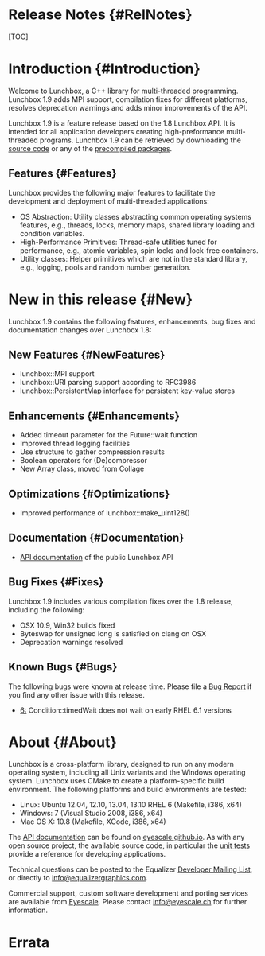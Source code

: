 Release Notes {#RelNotes}
============

[TOC]

# Introduction {#Introduction}

Welcome to Lunchbox, a C++ library for multi-threaded programming.
Lunchbox 1.9 adds MPI support, compilation fixes for different
platforms, resolves deprecation warnings and adds minor improvements of
the API.

Lunchbox 1.9 is a feature release based on the 1.8 Lunchbox API. It is
intended for all application developers creating high-preformance
multi-threaded programs. Lunchbox 1.9 can be retrieved by downloading
the
[source code](http://www.equalizergraphics.com/downloads/Lunchbox-1.9.0.tar.gz)
or any of the
[precompiled packages](http://www.equalizergraphics.com/downloads/major.html).

## Features {#Features}

Lunchbox provides the following major features to facilitate the
development and deployment of multi-threaded applications:

* OS Abstraction: Utility classes abstracting common operating systems
  features, e.g., threads, locks, memory maps, shared library loading
  and condition variables.
* High-Performance Primitives: Thread-safe utilities tuned for
  performance, e.g., atomic variables, spin locks and lock-free
  containers.
* Utility classes: Helper primitives which are not in the standard
  library, e.g., logging, pools and random number generation.

# New in this release {#New}

Lunchbox 1.9 contains the following features, enhancements, bug fixes
and documentation changes over Lunchbox 1.8:

## New Features {#NewFeatures}

* lunchbox::MPI support
* lunchbox::URI parsing support according to RFC3986
* lunchbox::PersistentMap interface for persistent key-value stores

## Enhancements {#Enhancements}

* Added timeout parameter for the Future::wait function
* Improved thread logging facilities
* Use structure to gather compression results
* Boolean operators for (De)compressor
* New Array class, moved from Collage

## Optimizations {#Optimizations}

* Improved performance of lunchbox::make_uint128()

## Documentation {#Documentation}

* [API documentation](http://eyescale.github.io/Lunchbox-1.9/index.html)
  of the public Lunchbox API

## Bug Fixes {#Fixes}

Lunchbox 1.9 includes various compilation fixes over the 1.8 release, including
the following:

* OSX 10.9, Win32 builds fixed
* Byteswap for unsigned long is satisfied on clang on OSX
* Deprecation warnings resolved

## Known Bugs {#Bugs}

The following bugs were known at release time. Please file a
[Bug Report](https://github.com/Eyescale/Lunchbox/issues) if you find
any other issue with this release.

* [6:](https://github.com/Eyescale/Lunchbox/issues/6)
Condition::timedWait does not wait on early RHEL 6.1 versions

# About {#About}

Lunchbox is a cross-platform library, designed to run on any modern
operating system, including all Unix variants and the Windows operating
system. Lunchbox uses CMake to create a platform-specific build
environment. The following platforms and build environments are tested:

* Linux: Ubuntu 12.04, 12.10, 13.04, 13.10 RHEL 6 (Makefile, i386, x64)
* Windows: 7 (Visual Studio 2008, i386, x64)
* Mac OS X: 10.8 (Makefile, XCode, i386, x64)

The
[API documentation](http://eyescale.github.io/Lunchbox-1.8/index.html)
can be found on [eyescale.github.io](http://eyescale.github.io/). As
with any open source project, the available source code, in particular
the [unit tests](https://github.com/Eyescale/Lunchbox/tree/1.8/tests)
provide a reference for developing applications.

Technical questions can be posted to the Equalizer
  [Developer Mailing List](http://www.equalizergraphics.com/cgi-bin/mailman/listinfo/eq-dev),
  or directly to
  [info@equalizergraphics.com](mailto:info@equalizergraphics.com?subject=Lunchbox%20question).

Commercial support, custom software development and porting services are
available from [Eyescale](http://www.eyescale.ch). Please contact
[info@eyescale.ch](mailto:info@eyescale.ch?subject=Lunchbox%20support)
for further information.

# Errata
